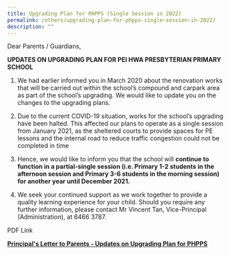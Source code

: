 ```yaml
---
title: Upgrading Plan for PHPPS (Single Session in 2022)
permalink: /others/upgrading-plan-for-phpps-single-session-in-2022/
description: ""
---
```

Dear Parents / Guardians,  
  
**UPDATES ON UPGRADING PLAN FOR PEI HWA PRESBYTERIAN PRIMARY SCHOOL**   
  
1. We had earlier informed you in March 2020 about the renovation works that will be carried out within the school’s compound and carpark area as part of the school’s upgrading. We would like to update you on the changes to the upgrading plans.   
  
2. Due to the current COVID-19 situation, works for the school’s upgrading have been halted. This affected our plans to operate as a single session from January 2021, as the sheltered courts to provide spaces for PE lessons and the internal road to reduce traffic congestion could not be completed in time  
  
3. Hence, we would like to inform you that the school will **continue to function in a partial-single session (i.e. Primary 1-2 students in the afternoon session and Primary 3-6 students in the morning session) for another year until December 2021.**   
  
4. We seek your continued support as we work together to provide a quality learning experience for your child. Should you require any further information, please contact Mr Vincent Tan, Vice-Principal (Administration), at 6466 3787.

PDF Link  

**[Principal's Letter to Parents - Updates on Upgrading Plan for PHPPS](/files/Principal%20Letter%20to%20Parents%20%20Updates%20on%20Upgrading%20Plan%20for%20PHPPS.pdf)**